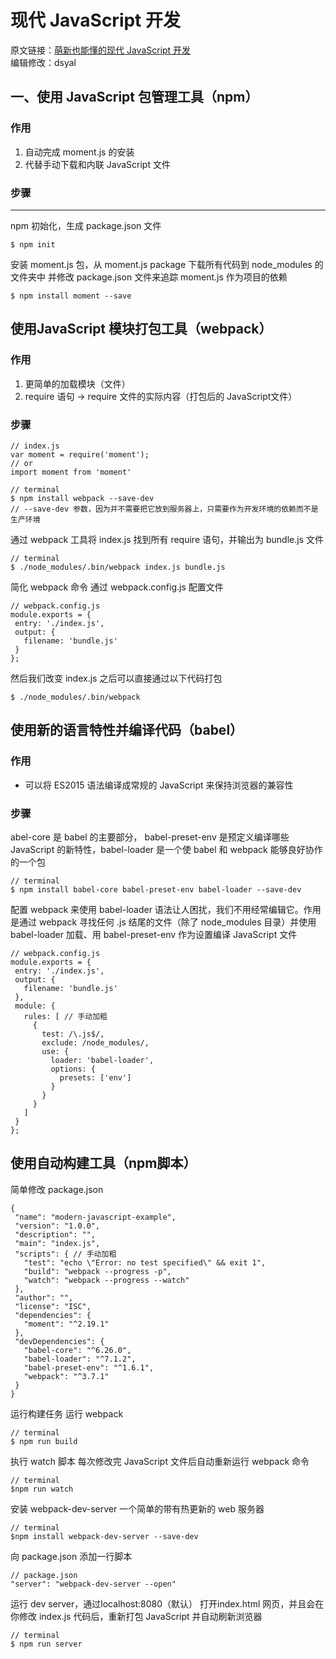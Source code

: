 # 现代 JavaScript 开发

原文链接：[萌新也能懂的现代 JavaScript 开发](https://zhuanlan.zhihu.com/p/31044340)  
编辑修改：dsyal

## 一、使用 JavaScript 包管理工具（npm）

### 作用  

1. 自动完成 moment.js 的安装  
2. 代替手动下载和内联 JavaScript 文件  

### 步骤

---

npm 初始化，生成 package.json 文件

```
$ npm init
```

安装 moment.js 包，从 moment.js package 下载所有代码到 node_modules 的文件夹中 并修改 package.json 文件来追踪 moment.js 作为项目的依赖

```
$ npm install moment --save
```

## 使用JavaScript 模块打包工具（webpack）

### 作用  

1. 更简单的加载模块（文件）  
2. require 语句 -> require 文件的实际内容（打包后的 JavaScript文件）

### 步骤

```
// index.js
var moment = require('moment');
// or
import moment from 'moment'
```

```
// terminal
$ npm install webpack --save-dev
// --save-dev 参数，因为并不需要把它放到服务器上，只需要作为开发环境的依赖而不是生产环境
```

通过 webpack 工具将 index.js 找到所有 require 语句，并输出为 bundle.js 文件

```
// terminal
$ ./node_modules/.bin/webpack index.js bundle.js
```

简化 webpack 命令 通过 webpack.config.js 配置文件

```
// webpack.config.js
module.exports = {
 entry: './index.js',
 output: {
   filename: 'bundle.js'
 }
};
```

然后我们改变 index.js 之后可以直接通过以下代码打包

```
$ ./node_modules/.bin/webpack
```

## 使用新的语言特性并编译代码（babel）

### 作用

* 可以将 ES2015 语法编译成常规的 JavaScript 来保持浏览器的兼容性

### 步骤

abel-core 是 babel 的主要部分， babel-preset-env 是预定义编译哪些 JavaScript 的新特性，babel-loader 是一个使 babel 和 webpack 能够良好协作的一个包
```
// terminal
$ npm install babel-core babel-preset-env babel-loader --save-dev
```

配置 webpack 来使用 babel-loader
语法让人困扰，我们不用经常编辑它。作用是通过 webpack 寻找任何 .js 结尾的文件（除了 node_modules 目录）并使用 babel-loader 加载、用 babel-preset-env 作为设置编译 JavaScript 文件

```
// webpack.config.js
module.exports = {
 entry: './index.js',
 output: {
   filename: 'bundle.js'
 },
 module: {
   rules: [ // 手动加粗
     {
       test: /\.js$/,
       exclude: /node_modules/,
       use: {
         loader: 'babel-loader',
         options: {
           presets: ['env']
         }
       }
     }
   ]
 }
};
```

## 使用自动构建工具（npm脚本）

简单修改 package.json

```
{
 "name": "modern-javascript-example",
 "version": "1.0.0",
 "description": "",
 "main": "index.js",
 "scripts": { // 手动加粗
   "test": "echo \"Error: no test specified\" && exit 1",
   "build": "webpack --progress -p",
   "watch": "webpack --progress --watch"
 },
 "author": "",
 "license": "ISC",
 "dependencies": {
   "moment": "^2.19.1"
 },
 "devDependencies": {
   "babel-core": "^6.26.0",
   "babel-loader": "^7.1.2",
   "babel-preset-env": "^1.6.1",
   "webpack": "^3.7.1"
 }
}
```

运行构建任务 运行 webpack

```
// terminal
$ npm run build
```

执行 watch 脚本 每次修改完 JavaScript 文件后自动重新运行 webpack 命令

```
// terminal
$npm run watch
```

安装 webpack-dev-server 一个简单的带有热更新的 web 服务器

```
// terminal
$npm install webpack-dev-server --save-dev
```

向 package.json 添加一行脚本

```
// package.json
"server": "webpack-dev-server --open"
```

运行 dev server，通过localhost:8080（默认） 打开index.html 网页，并且会在你修改 index.js 代码后，重新打包 JavaScript 并自动刷新浏览器

```
// terminal
$ npm run server
```
